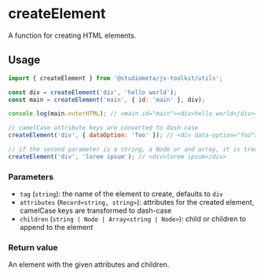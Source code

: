 # createElement

A function for creating HTML elements.

## Usage

```js
import { createElement } from '@studiometa/js-toolkit/utils';

const div = createElement('div', 'hello world');
const main = createElement('main', { id: 'main' }, div);

console.log(main.outerHTML); // <main id="main"><div>hello world</div></main>

// camelCase attribute keys are converted to dash-case
createElement('div', { dataOption: 'foo' }); // <div data-option="foo"></div>

// if the second parameter is a string, a Node or and array, it is treated as chidlren
createElement('div', 'lorem ipsum'); // <div>lorem ipsum</div>
```

### Parameters

- `tag` (`string`): the name of the element to create, defaults to `div`
- `attributes` (`Record<string, string>`): attributes for the created element, camelCase keys are transformed to dash-case
- `children` (`string | Node | Array<string | Node>`): child or children to append to the element

### Return value

An element with the given attributes and children.
